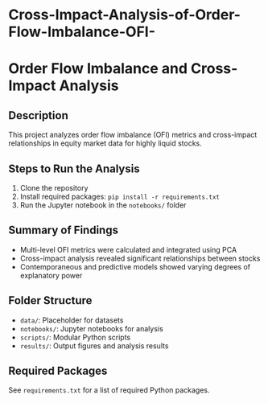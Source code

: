 # Cross-Impact-Analysis-of-Order-Flow-Imbalance-OFI-


# Order Flow Imbalance and Cross-Impact Analysis

## Description
This project analyzes order flow imbalance (OFI) metrics and cross-impact relationships in equity market data for highly liquid stocks.

## Steps to Run the Analysis
1. Clone the repository
2. Install required packages: `pip install -r requirements.txt`
3. Run the Jupyter notebook in the `notebooks/` folder

## Summary of Findings
- Multi-level OFI metrics were calculated and integrated using PCA
- Cross-impact analysis revealed significant relationships between stocks
- Contemporaneous and predictive models showed varying degrees of explanatory power

## Folder Structure
- `data/`: Placeholder for datasets
- `notebooks/`: Jupyter notebooks for analysis
- `scripts/`: Modular Python scripts
- `results/`: Output figures and analysis results

## Required Packages
See `requirements.txt` for a list of required Python packages.
